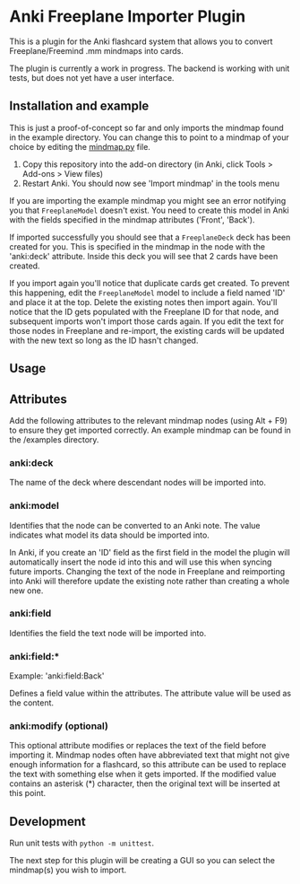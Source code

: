 # Anki Freeplane Importer Plugin

This is a plugin for the Anki flashcard system that allows you to convert Freeplane/Freemind .mm mindmaps into cards.

The plugin is currently a work in progress. The backend is working with unit tests, but does not yet have a user interface.

## Installation and example

This is just a proof-of-concept so far and only imports the mindmap found in the example directory. You can change this to point to a mindmap of your choice by editing the [mindmap.py](mindmap.py) file.

1. Copy this repository into the add-on directory (in Anki, click Tools > Add-ons > View files)
2. Restart Anki. You should now see 'Import mindmap' in the tools menu

If you are importing the example mindmap you might see an error notifying you that `FreeplaneModel` doesn't exist. You need to create this model in Anki with the fields specified in the mindmap attributes ('Front', 'Back').

If imported successfully you should see that a `FreeplaneDeck` deck has been created for you. This is specified in the mindmap in the node with the 'anki:deck' attribute. Inside this deck you will see that 2 cards have been created.

If you import again you'll notice that duplicate cards get created. To prevent this happening, edit the `FreeplaneModel` model to include a field named 'ID' and place it at the top. Delete the existing notes then import again. You'll notice that the ID gets populated with the Freeplane ID for that node, and subsequent imports won't import those cards again. If you edit the text for those nodes in Freeplane and re-import, the existing cards will be updated with the new text so long as the ID hasn't changed.

## Usage

## Attributes

Add the following attributes to the relevant mindmap nodes (using Alt + F9) to ensure they get imported correctly. An example mindmap can be found in the /examples directory.

### anki:deck

The name of the deck where descendant nodes will be imported into.

### anki:model

Identifies that the node can be converted to an Anki note. The value indicates what model its data should be imported into.

In Anki, if you create an 'ID' field as the first field in the model the plugin will automatically insert the node id into this and will use this when syncing future imports. Changing the text of the node in Freeplane and reimporting into Anki will therefore update the existing note rather than creating a whole new one.

### anki:field

Identifies the field the text node will be imported into.

### anki:field:\*

Example: 'anki:field:Back'

Defines a field value within the attributes. The attribute value will be used as the content.

### anki:modify (optional)

This optional attribute modifies or replaces the text of the field before importing it. Mindmap nodes often have abbreviated text that might not give enough information for a flashcard, so this attribute can be used to replace the text with something else when it gets imported. If the modified value contains an asterisk (\*) character, then the original text will be inserted at this point.

## Development

Run unit tests with `python -m unittest`.

The next step for this plugin will be creating a GUI so you can select the mindmap(s) you wish to import.
